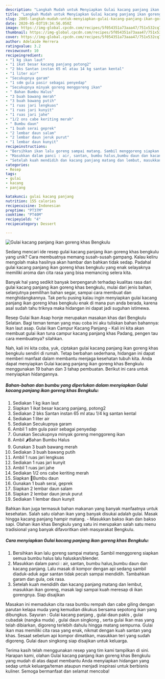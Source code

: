 ```yaml
---
description: "Langkah Mudah untuk Menyiapkan Gulai kacang panjang ikan goreng khas Bengkulu yang Bisa Manjain Lidah"
title: "Langkah Mudah untuk Menyiapkan Gulai kacang panjang ikan goreng khas Bengkulu yang Bisa Manjain Lidah"
slug: 2805-langkah-mudah-untuk-menyiapkan-gulai-kacang-panjang-ikan-goreng-khas-bengkulu-yang-bisa-manjain-lidah
date: 2020-05-03T19:34:56.050Z
image: https://img-global.cpcdn.com/recipes/5f054351a73aaa47/751x532cq70/gulai-kacang-panjang-ikan-goreng-khas-bengkulu-foto-resep-utama.jpg
thumbnail: https://img-global.cpcdn.com/recipes/5f054351a73aaa47/751x532cq70/gulai-kacang-panjang-ikan-goreng-khas-bengkulu-foto-resep-utama.jpg
cover: https://img-global.cpcdn.com/recipes/5f054351a73aaa47/751x532cq70/gulai-kacang-panjang-ikan-goreng-khas-bengkulu-foto-resep-utama.jpg
author: Adelaide Herrera
ratingvalue: 3.2
reviewcount: 10
recipeingredient:
- "1 kg ikan laut"
- "1 ikat besar kacang panjang potong2"
- "2 bks Santan instan 65 ml atau 14 kg santan kental"
- "1 liter air"
- "Secukupnya garam"
- "1 sdm gula pasir sebagai penyedap"
- "Secukupnya minyak goreng menggoreng ikan"
- " Bahan Bumbu Halus"
- "3 buah bawang merah"
- "3 buah bawang putih"
- "1 ruas jari lengkuas"
- "1 ruas jari kunyit"
- "1 ruas jari jahe"
- "1/2 ons cabe keriting merah"
- " Bumbu daun"
- "1 buah serai geprek"
- "2 lembar daun salam"
- "2 lembar daun jeruk purut"
- "1 lembar daun kunyit"
recipeinstructions:
- "Bersihkan ikan lalu goreng sampai matang. Sambil menggoreng siapkan semua bumbu halus lalu haluskan/blender."
- "Masukkan dalam panci : air, santan, bumbu halus,bumbu daun dan kacang panjang. Lalu masak di kompor dengan api sedang sambil diaduk-aduk agar santan tidak pecah sampai mendidih. Tambahkan garam dan gula, cek rasa."
- "Setelah kuah mendidih dan kacang panjang matang dan lembut, masukkan ikan goreng, masak lagi sampai kuah meresap di ikan gorengnya. Siap disajikan"
categories:
- Resep
tags:
- gulai
- kacang
- panjang

katakunci: gulai kacang panjang 
nutrition: 155 calories
recipecuisine: Indonesian
preptime: "PT37M"
cooktime: "PT40M"
recipeyield: "4"
recipecategory: Dessert

---
```



![Gulai kacang panjang ikan goreng khas Bengkulu](https://img-global.cpcdn.com/recipes/5f054351a73aaa47/751x532cq70/gulai-kacang-panjang-ikan-goreng-khas-bengkulu-foto-resep-utama.jpg)

Sedang mencari ide resep gulai kacang panjang ikan goreng khas bengkulu yang unik? Cara membuatnya memang susah-susah gampang. Kalau keliru mengolah maka hasilnya akan hambar dan bahkan tidak sedap. Padahal gulai kacang panjang ikan goreng khas bengkulu yang enak selayaknya memiliki aroma dan cita rasa yang bisa memancing selera kita.

Banyak hal yang sedikit banyak berpengaruh terhadap kualitas rasa dari gulai kacang panjang ikan goreng khas bengkulu, mulai dari jenis bahan, selanjutnya pemilihan bahan segar, sampai cara membuat dan menghidangkannya. Tak perlu pusing kalau ingin menyiapkan gulai kacang panjang ikan goreng khas bengkulu enak di mana pun anda berada, karena asal sudah tahu triknya maka hidangan ini dapat jadi suguhan istimewa.

Resep Gulai Ikan Asap honje merupakan masakan khas dari Bengkulu Selatan. Bagi teman teman yang mau coba ini aku tuliskan bahan bahannya: Ikan laut asap. Gulai Ikan Campur Kacang Panjang - Kali ini kita akan membuat gulai ikan tuna campur kacang panjang khas Padang, pengen tau cara membuatnya? silahkan.


Nah, kali ini kita coba, yuk, ciptakan gulai kacang panjang ikan goreng khas bengkulu sendiri di rumah. Tetap berbahan sederhana, hidangan ini dapat memberi manfaat dalam membantu menjaga kesehatan tubuh kita. Anda dapat menyiapkan Gulai kacang panjang ikan goreng khas Bengkulu menggunakan 19 bahan dan 3 tahap pembuatan. Berikut ini cara untuk menyiapkan hidangannya.

<!--inarticleads1-->

##### Bahan-bahan dan bumbu yang diperlukan dalam menyiapkan Gulai kacang panjang ikan goreng khas Bengkulu:

1. Sediakan 1 kg ikan laut
1. Siapkan 1 ikat besar kacang panjang, potong2
1. Sediakan 2 bks Santan instan 65 ml atau 1/4 kg santan kental
1. Sediakan 1 liter air
1. Sediakan Secukupnya garam
1. Ambil 1 sdm gula pasir sebagai penyedap
1. Gunakan Secukupnya minyak goreng menggoreng ikan
1. Ambil  🌶️Bahan Bumbu Halus
1. Gunakan 3 buah bawang merah
1. Sediakan 3 buah bawang putih
1. Ambil 1 ruas jari lengkuas
1. Sediakan 1 ruas jari kunyit
1. Ambil 1 ruas jari jahe
1. Sediakan 1/2 ons cabe keriting merah
1. Siapkan  🥬Bumbu daun
1. Gunakan 1 buah serai, geprek
1. Siapkan 2 lembar daun salam
1. Siapkan 2 lembar daun jeruk purut
1. Sediakan 1 lembar daun kunyit


Bahkan ikan juga termasuk bahan makanan yang banyak manfaatnya untuk kesehatan. Salah satu olahan ikan yang banyak disukai adalah gulai. Masak hingga kacang panjang hampir matang. - Masukkan bakso ikan dan bakso sapi. Olahan ikan khas Bengkulu yang satu ini merupakan salah satu menu tradisional yang banyak difavoritkan oleh masyarakat Bengkulu. 

<!--inarticleads2-->

##### Cara menyiapkan Gulai kacang panjang ikan goreng khas Bengkulu:

1. Bersihkan ikan lalu goreng sampai matang. Sambil menggoreng siapkan semua bumbu halus lalu haluskan/blender.
1. Masukkan dalam panci : air, santan, bumbu halus,bumbu daun dan kacang panjang. Lalu masak di kompor dengan api sedang sambil diaduk-aduk agar santan tidak pecah sampai mendidih. Tambahkan garam dan gula, cek rasa.
1. Setelah kuah mendidih dan kacang panjang matang dan lembut, masukkan ikan goreng, masak lagi sampai kuah meresap di ikan gorengnya. Siap disajikan


Masakan ini memadukan cita rasa bumbu rempah dan cabe giling dengan parutan kelapa muda yang kemudian dikukus bersama sepotong ikan yang dibungkus. Sayuran : Gulai kacang panjang , gulai daun pakis , gulai cubadak (nangka muda) , gulai daun singkong , serta gulai Ikan mas yang telah dibiarkan, digoreng terlebih dahulu hingga matang sempurna. Gulai ikan mas memiliki cita rasa yang enak, nikmat dengan kuah santan yang khas. Sesaat sebelum api kompor dimatikan, masukkan teri yang sudah digoreng. Gulai daun singkong siap disajikan untuk keluarga. 

Terima kasih telah menggunakan resep yang tim kami tampilkan di sini. Harapan kami, olahan Gulai kacang panjang ikan goreng khas Bengkulu yang mudah di atas dapat membantu Anda menyiapkan hidangan yang sedap untuk keluarga/teman ataupun menjadi inspirasi untuk berbisnis kuliner. Semoga bermanfaat dan selamat mencoba!
